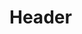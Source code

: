 <!-- TITLE: Metode Financament -->
<!-- SUBTITLE: A quick summary of Metode Financament -->

# Header